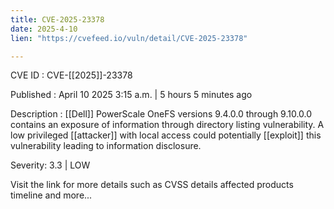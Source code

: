 ```yaml
---
title: CVE-2025-23378
date: 2025-4-10
lien: "https://cvefeed.io/vuln/detail/CVE-2025-23378"

---
```


CVE ID : CVE-[[2025]]-23378

Published :  April 10
2025
3:15 a.m. | 5 hours
5 minutes ago

Description :  [[Dell]] PowerScale OneFS
versions 9.4.0.0 through 9.10.0.0
contains an exposure of information through directory listing vulnerability. A low privileged  [[attacker]] with local access could potentially  [[exploit]] this vulnerability
leading to information disclosure.

Severity: 3.3 | LOW

Visit the link for more details
such as CVSS details
affected products
timeline
and more...
